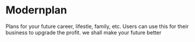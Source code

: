 # Modernplan
Plans for your future career, lifestle, family, etc. Users can use this for their business to upgrade the profit. 
we shall make your future better
